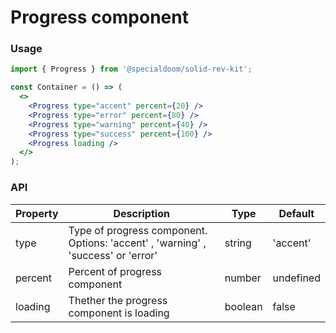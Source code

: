 # Progress component

### Usage

```jsx
import { Progress } from '@specialdoom/solid-rev-kit';

const Container = () => (
  <>
    <Progress type="accent" percent={20} />
    <Progress type="error" percent={80} />
    <Progress type="warning" percent={40} />
    <Progress type="success" percent={100} />
    <Progress loading />
  </>
);
```

### API

| Property | Description                                                                      | Type    | Default   |
| -------- | -------------------------------------------------------------------------------- | ------- | --------- |
| type     | Type of progress component. Options: 'accent' , 'warning' , 'success' or 'error' | string  | 'accent'  |
| percent  | Percent of progress component                                                    | number  | undefined |
| loading  | Thether the progress component is loading                                        | boolean | false     |
